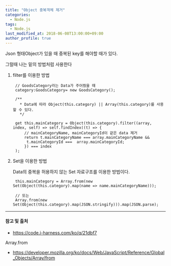 ```yaml
---
title: "Object 중복객체 제거"
categories: 
  - Node.js
tags:
  - Node.js
last_modified_at: 2018-06-08T13:00:00+09:00
author_profile: true
---
```

Json 형태Object가 있을 때 중복된 key를 해야할 때가 있다.

그럴때 나는 밑의 방법처럼 사용한다

1. filter를 이용한 방법

        // GoodsCategory라는 Data가 주어줬을 때
        category:GoodsCategory= new GoodsCategory();

        /**
          * Data에 따라 Object(this.category) || Array(this.category)를 사용할 수 있다.
          */

        get this.mainCategory = Object(this.category).filter((array, index, self) => self.findIndex((t) => {
            // mainCategoryName, mainCategoryId이 같은 data 제거
            return t.mainCategoryName === array.mainCategoryName &&
             t.mainCategoryId ===  array.mainCategoryId; 
            }) === index 
        );

2. Set을 이용한 방법

    Data의 중복을 허용하지 않는 Set 자료구조를 이용한 방법이다.

        this.mainCategory = Array.from(new Set(Object(this.category).map(name => name.mainCategoryName)));

        // 또는
        Array.from(new Set(Object(this.category).map(JSON.stringify))).map(JSON.parse);

    

---
#### 참고 및 출처

- https://code.i-harness.com/ko/q/21dbf7

Array.from
- https://developer.mozilla.org/ko/docs/Web/JavaScript/Reference/Global_Objects/Array/from

